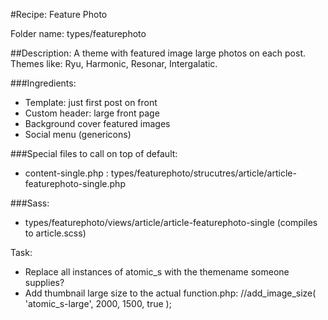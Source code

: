 #Recipe: Feature Photo

Folder name: types/featurephoto

##Description: A theme with featured image large photos on each post.
Themes like: Ryu, Harmonic, Resonar, Intergalatic.

###Ingredients:
- Template: just first post on front
- Custom header: large front page
- Background cover featured images
- Social menu (genericons)

###Special files to call on top of default:
- content-single.php : types/featurephoto/strucutres/article/article-featurephoto-single.php

###Sass:
- types/featurephoto/views/article/article-featurephoto-single (compiles to article.scss)

Task:
- Replace all instances of atomic_s with the themename someone supplies?
- Add thumbnail large size to the actual function.php:
//add_image_size( 'atomic_s-large', 2000, 1500, true  );